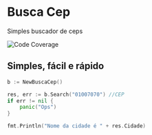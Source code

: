 # Busca Cep

Simples buscador de ceps

![Code Coverage](https://img.shields.io/badge/Code%20Coverage-100%25-success?style=flat)

## Simples, fácil e rápido

```go
b := NewBuscaCep()

res, err := b.Search("01007070") //CEP
if err != nil {
    panic("Ops")
}

fmt.Println("Nome da cidade é " + res.Cidade)
```

